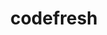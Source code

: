 ---
blog: https://codefresh.io/blog
facebook: https://www.facebook.com/codefresh.io/
linkedin: https://www.linkedin.com/company/codefresh/
logohandle: codefreshio
sort: codefresh
title: codefresh
twitter: codefresh-io
website: https://codefresh.io/
youtube: https://www.youtube.com/channel/UC9r94SY6BqN05kXPIHsDXPg
---